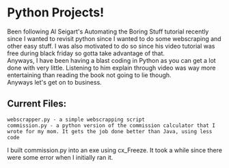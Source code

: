 # Python Projects!
Been following Al Seigart's Automating the Boring Stuff tutorial recently since I wanted to revisit python since I wanted to do some webscraping and other easy stuff. I was also motivated to do so since his video tutorial was free during black friday so gotta take advantage of that.  
Anyways, I have been having a blast coding in Python as you can get a lot done with very little. Listening to him explain through video was way more entertaining than reading the book not going to lie though.  
Anyways let's get on to business.  

## Current Files:  
	webscrapper.py - a simple webscrapping script
	commission.py - a python version of the commission calculator that I wrote for my mom. It gets the job done better than Java, using less code
	 
I built commission.py into an exe using cx\_Freeze. It took a while since there were some error when I initially ran it.

